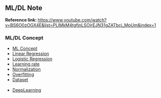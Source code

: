 ## ML/DL Note

<strong>Reference link: </strong>
https://www.youtube.com/watch?v=BS6O0zOGX4E&list=PLlMkM4tgfjnLSOjrEJN31gZATbcj_MpUm&index=1

### ML/DL Concept 
<ul>
    <li><a href="https://github.com/jiniljeil/ML-Note/blob/master/ML%20concept.md">ML Concept</a></li>
    <li><a href="https://github.com/jiniljeil/ML-Note/blob/master/Linear%20Regression.md">Linear Regression</a></li>
    <li><a href="https://github.com/jiniljeil/ML-Note/blob/master/Logistic%20Regrssion.md">Logistic Regression</a></li>
    <li><a href="https://github.com/jiniljeil/ML-Note/blob/master/Normalization.md">Learning rate</a></li>
    <li><a href="https://github.com/jiniljeil/ML-Note/blob/master/Normalization.md">Normalization</a></li>
    <li><a href="https://github.com/jiniljeil/ML-Note/blob/master/Overfitting.md">Overfitting</a></li>
    <li><a href="https://github.com/jiniljeil/ML-Note/blob/master/Overfitting.md">Dataset</a></li>
    <br>
    <li><a href="https://github.com/jiniljeil/ML-Note/blob/master/DeepLearning.md">DeepLearning</a></li>
</ul>

